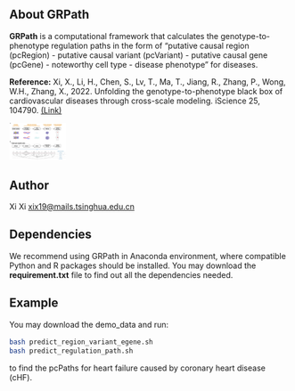 <!-- ABOUT GRPath -->

## About GRPath

**GRPath** is a computational framework that calculates the genotype-to-phenotype regulation paths in the form of “putative causal region (pcRegion) - putative causal variant (pcVariant) - putative causal gene (pcGene) - noteworthy cell type - disease phenotype” for diseases.


**Reference:**
Xi, X., Li, H., Chen, S., Lv, T., Ma, T., Jiang, R., Zhang, P., Wong, W.H., Zhang, X., 2022. Unfolding the genotype-to-phenotype black box of cardiovascular diseases through cross-scale modeling. iScience 25, 104790. [(Link)](https://doi.org/10.1016/j.isci.2022.104790)



<img src=".\figure\fig.jpg" alt="overview" style="zoom:10%;" />



<!-- AUTHOR -->

## Author

Xi Xi xix19@mails.tsinghua.edu.cn



<!-- DEPENDENCIES -->

## Dependencies

We recommend using GRPath in Anaconda environment, where compatible Python and R packages should be installed. You may download the **requirement.txt** file to find out all the dependencies needed.



<!-- EXAMPLE -->

## Example

You may download the demo_data and run:

```sh
bash predict_region_variant_egene.sh
bash predict_regulation_path.sh
```

to find the pcPaths for heart failure caused by coronary heart disease (cHF).
